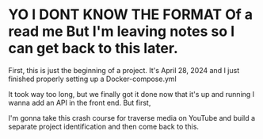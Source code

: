 
# YO I DONT KNOW THE FORMAT Of a read me But I'm leaving notes so I can get back to this later.

First, this is just the beginning of a project. It's April 28, 2024 and I just finished properly setting up a Docker-compose.yml

It took way too long, but we finally got it done now that it's up and running I wanna add an API in the front end. But first,

I'm gonna take this crash course for traverse media on YouTube and build a separate project identification
and then come back to this.

